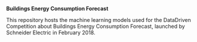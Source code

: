 **Buildings Energy Consumption Forecast**

This repository hosts the machine learning models used for the DataDriven Competition about Buildings Energy Consumption Forecast, launched by Schneider Electric in February 2018.